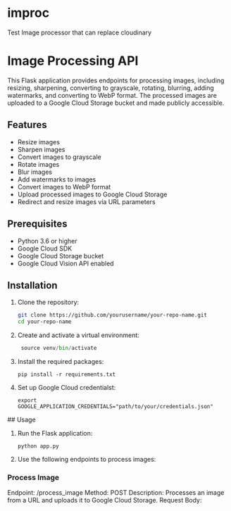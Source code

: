 # improc
Test Image processor that can replace cloudinary



# Image Processing API

This Flask application provides endpoints for processing images, including resizing, sharpening, converting to grayscale, rotating, blurring, adding watermarks, and converting to WebP format. The processed images are uploaded to a Google Cloud Storage bucket and made publicly accessible.

## Features

- Resize images
- Sharpen images
- Convert images to grayscale
- Rotate images
- Blur images
- Add watermarks to images
- Convert images to WebP format
- Upload processed images to Google Cloud Storage
- Redirect and resize images via URL parameters

## Prerequisites

- Python 3.6 or higher
- Google Cloud SDK
- Google Cloud Storage bucket
- Google Cloud Vision API enabled

## Installation

1. Clone the repository:
   ```sh
   git clone https://github.com/yourusername/your-repo-name.git
   cd your-repo-name
   ```

2. Create and activate a virtual environment:
   ```python -m venv venv
    source venv/bin/activate
   ```

3. Install the required packages:
   ```
   pip install -r requirements.txt
   ```

4. Set up Google Cloud credentialst:
   ```
   export GOOGLE_APPLICATION_CREDENTIALS="path/to/your/credentials.json"

   ```

## Usage
1. Run the Flask application:
    ```
    python app.py
    ````

2. Use the following endpoints to process images:

### Process Image
Endpoint: /process_image
Method: POST
Description: Processes an image from a URL and uploads it to Google Cloud Storage.
Request Body:
